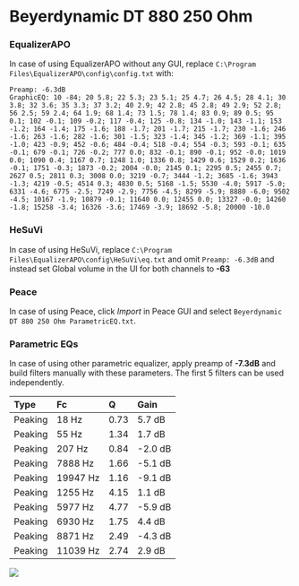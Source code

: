 # Beyerdynamic DT 880 250 Ohm

### EqualizerAPO
In case of using EqualizerAPO without any GUI, replace `C:\Program Files\EqualizerAPO\config\config.txt`
with:
```
Preamp: -6.3dB
GraphicEQ: 10 -84; 20 5.8; 22 5.3; 23 5.1; 25 4.7; 26 4.5; 28 4.1; 30 3.8; 32 3.6; 35 3.3; 37 3.2; 40 2.9; 42 2.8; 45 2.8; 49 2.9; 52 2.8; 56 2.5; 59 2.4; 64 1.9; 68 1.4; 73 1.5; 78 1.4; 83 0.9; 89 0.5; 95 0.1; 102 -0.1; 109 -0.2; 117 -0.4; 125 -0.8; 134 -1.0; 143 -1.1; 153 -1.2; 164 -1.4; 175 -1.6; 188 -1.7; 201 -1.7; 215 -1.7; 230 -1.6; 246 -1.6; 263 -1.6; 282 -1.6; 301 -1.5; 323 -1.4; 345 -1.2; 369 -1.1; 395 -1.0; 423 -0.9; 452 -0.6; 484 -0.4; 518 -0.4; 554 -0.3; 593 -0.1; 635 -0.1; 679 -0.1; 726 -0.2; 777 0.0; 832 -0.1; 890 -0.1; 952 -0.0; 1019 0.0; 1090 0.4; 1167 0.7; 1248 1.0; 1336 0.8; 1429 0.6; 1529 0.2; 1636 -0.1; 1751 -0.3; 1873 -0.2; 2004 -0.0; 2145 0.1; 2295 0.5; 2455 0.7; 2627 0.5; 2811 0.3; 3008 0.0; 3219 -0.7; 3444 -1.2; 3685 -1.6; 3943 -1.3; 4219 -0.5; 4514 0.3; 4830 0.5; 5168 -1.5; 5530 -4.0; 5917 -5.0; 6331 -4.6; 6775 -2.5; 7249 -2.9; 7756 -4.5; 8299 -5.9; 8880 -6.0; 9502 -4.5; 10167 -1.9; 10879 -0.1; 11640 0.0; 12455 0.0; 13327 -0.0; 14260 -1.8; 15258 -3.4; 16326 -3.6; 17469 -3.9; 18692 -5.8; 20000 -10.0
```

### HeSuVi
In case of using HeSuVi, replace `C:\Program Files\EqualizerAPO\config\HeSuVi\eq.txt` and omit `Preamp:
-6.3dB` and instead set Global volume in the UI for both channels to **-63**

### Peace
In case of using Peace, click *Import* in Peace GUI and select `Beyerdynamic DT 880 250 Ohm ParametricEQ.txt`.

### Parametric EQs
In case of using other parametric equalizer, apply preamp of **-7.3dB** and build filters manually with
these parameters. The first 5 filters can be used independently.

| Type    | Fc       |    Q | Gain    |
|:--------|:---------|:-----|:--------|
| Peaking | 18 Hz    | 0.73 | 5.7 dB  |
| Peaking | 55 Hz    | 1.34 | 1.7 dB  |
| Peaking | 207 Hz   | 0.84 | -2.0 dB |
| Peaking | 7888 Hz  | 1.66 | -5.1 dB |
| Peaking | 19947 Hz | 1.16 | -9.1 dB |
| Peaking | 1255 Hz  | 4.15 | 1.1 dB  |
| Peaking | 5977 Hz  | 4.77 | -5.9 dB |
| Peaking | 6930 Hz  | 1.75 | 4.4 dB  |
| Peaking | 8871 Hz  | 2.49 | -4.3 dB |
| Peaking | 11039 Hz | 2.74 | 2.9 dB  |

![](https://raw.githubusercontent.com/jaakkopasanen/AutoEq/master/results/headphonecom/sbaf-serious/Beyerdynamic%20DT%20880%20250%20Ohm/Beyerdynamic%20DT%20880%20250%20Ohm.png)